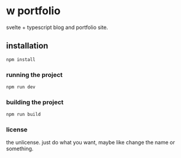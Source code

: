 # w portfolio
svelte + typescript blog and portfolio site.

## installation
```sh
npm install
```

### running the project
```sh
npm run dev
```

### building the project
```sh
npm run build
```

### license
the unlicense. just do what you want, maybe like change the name or something.
